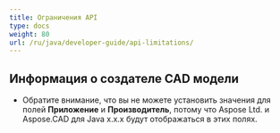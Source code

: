 ```yaml
---
title: Ограничения API
type: docs
weight: 80
url: /ru/java/developer-guide/api-limitations/
---
```


## **Информация о создателе CAD модели**
- Обратите внимание, что вы не можете установить значения для полей **Приложение** и **Производитель**, потому что Aspose Ltd. и Aspose.CAD для Java x.x.x будут отображаться в этих полях.
